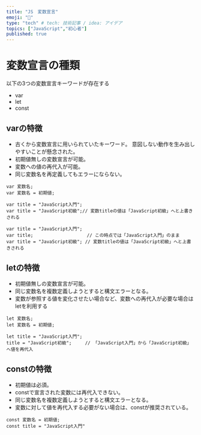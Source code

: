 ```yaml
---
title: "JS　変数宣言"
emoji: "📝"
type: "tech" # tech: 技術記事 / idea: アイデア
topics: ["JavaScript","初心者"]
published: true
---
```

# 変数宣言の種類
以下の3つの変数宣言キーワードが存在する
- var
- let
- const

## varの特徴
- 古くから変数宣言に用いられていたキーワード。
意図しない動作を生み出しやすいことが懸念された。
- 初期値無しの変数宣言が可能。
- 変数への値の再代入が可能。
- 同じ変数名を再定義してもエラーにならない。
```js:定義方法
var 変数名;
var 変数名 = 初期値;
```

```js:
var title = "JavaScript入門";
var title = "JavaScript初級";// 変数titleの値は「JavaScript初級」へと上書きされる

var title = "JavaScript入門";
var title;                    // この時点では「JavaScript入門」のまま
var title = "JavaScript初級"; // 変数titleの値は「JavaScript初級」へと上書きされる
```

## letの特徴
- 初期値無しの変数宣言が可能。
- 同じ変数名を複数定義しようとすると構文エラーとなる。
- 変数が参照する値を変化させたい場合など、変数への再代入が必要な場合はletを利用する
```js:定義方法
let 変数名;
let 変数名 = 初期値;
```

```js:
let title = "JavaScript入門";
title = "JavaScript初級";     // 「JavaScript入門」から「JavaScript初級」へ値を再代入
```

## constの特徴
- 初期値は必須。
- constで宣言された変数には再代入できない。
- 同じ変数名を複数定義しようとすると構文エラーとなる。
- 変数に対して値を再代入する必要がない場合は、constが推奨されている。
```js:定義方法
const 変数名 = 初期値;
const title = "JavaScript入門"
```